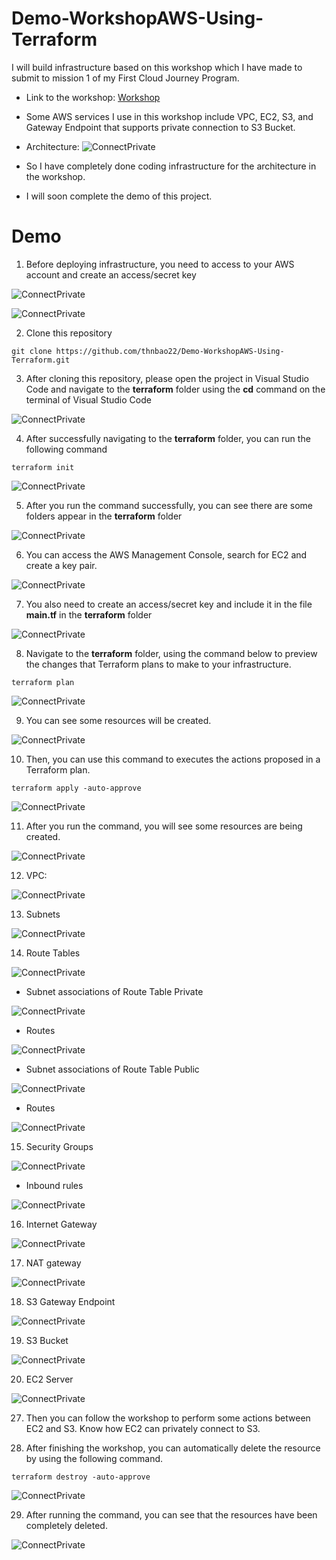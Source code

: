 # Demo-WorkshopAWS-Using-Terraform

I will build infrastructure based on this workshop which I have made to submit to mission 1 of my First Cloud Journey Program.
- Link to the workshop: [Workshop](https://thnbao22.github.io/Workshop-AWS-FCJ-Mission1/)

- Some AWS services I use in this workshop include VPC, EC2, S3, and Gateway Endpoint that supports private connection to S3 Bucket.

- Architecture:
![ConnectPrivate](images/Project.png)

- So I have completely done coding infrastructure for the architecture in the workshop.
- I will soon complete the demo of this project.

# Demo

1. Before deploying infrastructure, you need to access to your AWS account and create an access/secret key 

![ConnectPrivate](images/1.png)

![ConnectPrivate](images/2.png)

2. Clone this repository
```
git clone https://github.com/thnbao22/Demo-WorkshopAWS-Using-Terraform.git
```

3. After cloning this repository, please open the project in Visual Studio Code and navigate to the **terraform** folder using the **cd** command on the terminal of Visual Studio Code

![ConnectPrivate](images/3.png)

4. After successfully navigating to the **terraform** folder, you can run the following command
```
terraform init 
```

![ConnectPrivate](images/4.png)

5. After you run the command successfully, you can see there are some folders appear in the **terraform** folder

![ConnectPrivate](images/5.png)

6. You can access the AWS Management Console, search for EC2 and create a key pair.

![ConnectPrivate](images/6.png)

7. You also need to create an access/secret key and include it in the file **main.tf** in the **terraform** folder

![ConnectPrivate](images/7.png)

8. Navigate to the **terraform** folder, using the command below to preview the changes that Terraform plans to make to your infrastructure.
```
terraform plan
```

![ConnectPrivate](images/8.png)

9. You can see some resources will be created.

![ConnectPrivate](images/9.png)

10. Then, you can use this command to executes the actions proposed in a Terraform plan.

```
terraform apply -auto-approve
```

![ConnectPrivate](images/10.png)

11. After you run the command, you will see some resources are being created.

![ConnectPrivate](images/11.png)

12. VPC:

![ConnectPrivate](images/12.png)

13. Subnets

![ConnectPrivate](images/13.png)

14. Route Tables

![ConnectPrivate](images/14.png)

- Subnet associations of Route Table Private
  
![ConnectPrivate](images/15.png)

- Routes

![ConnectPrivate](images/16.png)


- Subnet associations of Route Table Public
  
![ConnectPrivate](images/18.png)

- Routes

![ConnectPrivate](images/17.png)

15. Security Groups

![ConnectPrivate](images/19.png)

- Inbound rules

![ConnectPrivate](images/20.png)

16. Internet Gateway

![ConnectPrivate](images/22.png)

17. NAT gateway

![ConnectPrivate](images/23.png)

18. S3 Gateway Endpoint

![ConnectPrivate](images/24.png)

19. S3 Bucket

![ConnectPrivate](images/26.png)

20. EC2 Server

![ConnectPrivate](images/26.png)

27. Then you can follow the workshop to perform some actions between EC2 and S3. Know how EC2 can privately connect to S3.

28. After finishing the workshop, you can automatically delete the resource by using the following command.
```
terraform destroy -auto-approve
```

![ConnectPrivate](images/27.png)

29. After running the command, you can see that the resources have been completely deleted.

![ConnectPrivate](images/28.png)